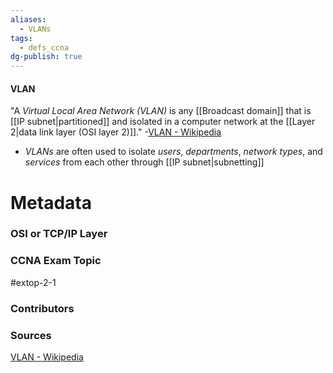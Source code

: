 ```yaml
---
aliases:
  - VLANs
tags:
  - defs_ccna
dg-publish: true
---
```

#### VLAN
"A *Virtual Local Area Network (VLAN)* is any [[Broadcast domain]] that is [[IP subnet|partitioned]] and isolated in a computer network at the [[Layer 2|data link layer (OSI layer 2)]]."
	-[VLAN - Wikipedia](https://en.wikipedia.org/wiki/VLAN)
- *VLANs* are often used to isolate *users*, *departments*, *network types*, and *services* from each other through [[IP subnet|subnetting]]




# Metadata
### OSI or TCP/IP Layer

### CCNA Exam Topic
#extop-2-1 
### Contributors

### Sources
[VLAN - Wikipedia](https://en.wikipedia.org/wiki/VLAN)
